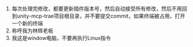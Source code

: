 1. 每次处理完修改，都要更新插件版本号，然后自动接受所有修改，然后不用回到unity-mcp-trae项目根目录，并不要提交commit，如果终端被占用，打开一个新的终端
2. 称呼我为林辉老板
4. 我这是window电脑，不要再执行Linux指令
